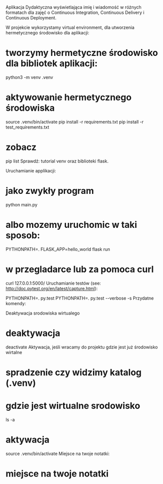 Aplikacja Dydaktyczna wyświetlająca imię i wiadomość w różnych formatach dla zajęć o Continuous Integration, Continuous Delivery i Continuous Deployment.

W projekcie wykorzystamy virtual environment, dla utworzenia hermetycznego środowisko dla aplikacji:

# tworzymy hermetyczne środowisko dla bibliotek aplikacji:
python3 -m venv .venv

# aktywowanie hermetycznego środowiska
source .venv/bin/activate
pip install -r requirements.txt
pip install -r test_requirements.txt

# zobacz
pip list
Sprawdź: tutorial venv oraz biblioteki flask.

Uruchamianie applikacji:

# jako zwykły program
python main.py

# albo mozemy uruchomic w taki sposob:
PYTHONPATH=. FLASK_APP=hello_world flask run
# w przegladarce lub za pomoca curl
curl 127.0.0.1:5000/
Uruchamianie testów (see: http://doc.pytest.org/en/latest/capture.html):

PYTHONPATH=. py.test
PYTHONPATH=. py.test --verbose -s
Przydatne komendy:

Deaktywacja srodowiska wirtualego

 # deaktywacja
 deactivate
Aktywacja, jeśli wracamy do projektu gdzie jest już środowisko wirtalne

# spradzenie czy widzimy katalog (.venv)
# gdzie jest wirtualne srodowisko
ls -a

# aktywacja
source .venv/bin/activate
Miejsce na twoje notatki:

# miejsce na twoje notatki
